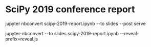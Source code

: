 # SciPy 2019 conference report

jupyter nbconvert scipy-2019-report.ipynb --to slides --post serve

jupyter-nbconvert --to slides scipy-2019-report.ipynb --reveal-prefix=reveal.js


